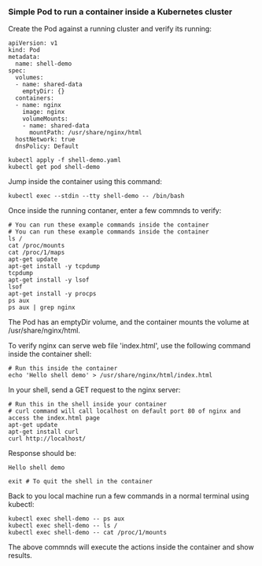 ### Simple Pod to run a container inside a Kubernetes cluster

Create the Pod against a running cluster and verify its running:
```
apiVersion: v1
kind: Pod
metadata:
  name: shell-demo
spec:
  volumes:
  - name: shared-data
    emptyDir: {}
  containers:
  - name: nginx
    image: nginx
    volumeMounts:
    - name: shared-data
      mountPath: /usr/share/nginx/html
  hostNetwork: true
  dnsPolicy: Default
```

```
kubectl apply -f shell-demo.yaml
kubectl get pod shell-demo

```
Jump inside the container using this command:
```
kubectl exec --stdin --tty shell-demo -- /bin/bash
```
Once inside the running contaner, enter a few commnds to verify:

```
# You can run these example commands inside the container
# You can run these example commands inside the container
ls /
cat /proc/mounts
cat /proc/1/maps
apt-get update
apt-get install -y tcpdump
tcpdump
apt-get install -y lsof
lsof
apt-get install -y procps
ps aux
ps aux | grep nginx
```

The Pod has an emptyDir volume, and the container mounts the volume at /usr/share/nginx/html.

To verify nginx can serve web file 'index.html', use the following command inside the container shell:
```
# Run this inside the container
echo 'Hello shell demo' > /usr/share/nginx/html/index.html
```
In your shell, send a GET request to the nginx server:
```
# Run this in the shell inside your container
# curl command will call localhost on default port 80 of nginx and access the index.html page
apt-get update
apt-get install curl
curl http://localhost/
```
Response should be:
```
Hello shell demo
```
```
exit # To quit the shell in the container
```
Back to you local machine run a few commands in a normal terminal using kubectl:
```
kubectl exec shell-demo -- ps aux
kubectl exec shell-demo -- ls /
kubectl exec shell-demo -- cat /proc/1/mounts
```
The above commnds will execute the actions inside the container and show results.